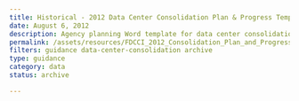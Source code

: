 ```yaml
---
title: Historical - 2012 Data Center Consolidation Plan & Progress Template
date: August 6, 2012
description: Agency planning Word template for data center consolidation.
permalink: /assets/resources/FDCCI_2012_Consolidation_Plan_and_Progress_Guidance_8-6-2012-11-1.docx
filters: guidance data-center-consolidation archive
type: guidance
category: data
status: archive

---
```

